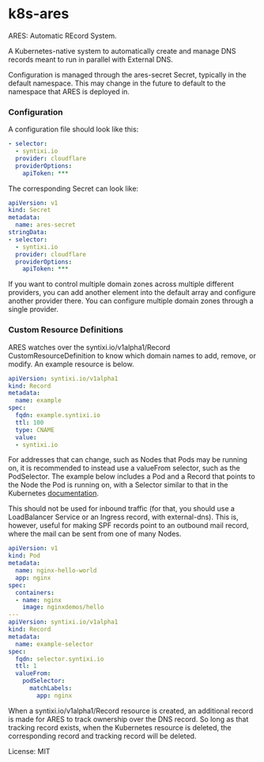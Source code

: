 # k8s-ares

ARES: Automatic REcord System.

A Kubernetes-native system to automatically create and manage DNS records
meant to run in parallel with External DNS.

Configuration is managed through the ares-secret Secret, typically in the
default namespace. This may change in the future to default to the
namespace that ARES is deployed in.

### Configuration

A configuration file should look like this:

```yaml
- selector:
  - syntixi.io
  provider: cloudflare
  providerOptions:
    apiToken: ***
```

The corresponding Secret can look like:

```yaml
apiVersion: v1
kind: Secret
metadata:
  name: ares-secret
stringData:
- selector:
  - syntixi.io
  provider: cloudflare
  providerOptions:
    apiToken: ***
```

If you want to control multiple domain zones across multiple different
providers, you can add another element into the default array and
configure another provider there. You can configure multiple domain zones
through a single provider.

### Custom Resource Definitions

ARES watches over the syntixi.io/v1alpha1/Record CustomResourceDefinition
to know which domain names to add, remove, or modify. An example resource
is below.

```yaml
apiVersion: syntixi.io/v1alpha1
kind: Record
metadata:
  name: example
spec:
  fqdn: example.syntixi.io
  ttl: 100
  type: CNAME
  value:
  - syntixi.io
```

For addresses that can change, such as Nodes that Pods may be running on,
it is recommended to instead use a valueFrom selector, such as the
PodSelector. The example below includes a Pod and a Record that points to
the Node the Pod is running on, with a Selector similar to that in the
Kubernetes
[documentation](https://kubernetes.io/docs/concepts/overview/working-with-objects/labels/).

This should not be used for inbound traffic (for that, you should use a
LoadBalancer Service or an Ingress record, with external-dns). This is,
however, useful for making SPF records point to an outbound mail record,
where the mail can be sent from one of many Nodes.

```yaml
apiVersion: v1
kind: Pod
metadata:
  name: nginx-hello-world
  app: nginx
spec:
  containers:
  - name: nginx
    image: nginxdemos/hello
---
apiVersion: syntixi.io/v1alpha1
kind: Record
metadata:
  name: example-selector
spec:
  fqdn: selector.syntixi.io
  ttl: 1
  valueFrom:
    podSelector:
      matchLabels:
        app: nginx
```

When a syntixi.io/v1alpha1/Record resource is created, an additional record
is made for ARES to track ownership over the DNS record. So long as that
tracking record exists, when the Kubernetes resource is deleted, the
corresponding record and tracking record will be deleted.

License: MIT
